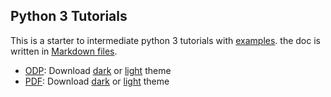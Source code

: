 ## Python 3 Tutorials
This is a starter to intermediate python 3 tutorials with [examples](https://github.com/aasmpro/python3tutorials/tree/master/examples). the doc is written in [Markdown files](https://github.com/aasmpro/python3tutorials/tree/master/docs/).

- [ODP](https://github.com/aasmpro/python3tutorials/tree/master/odp/):
    Download [dark](https://github.com/aasmpro/python3tutorials/raw/master/odp/python3tuturials.dark.odp) or
    [light](https://github.com/aasmpro/python3tutorials/raw/master/odp/python3tuturials.odp) theme
- [PDF](https://github.com/aasmpro/python3tutorials/tree/master/pdf/):
    Download [dark](https://github.com/aasmpro/python3tutorials/raw/master/pdf/python3tuturials.dark.pdf) or
    [light](https://github.com/aasmpro/python3tutorials/raw/master/pdf/python3tuturials.pdf) theme
